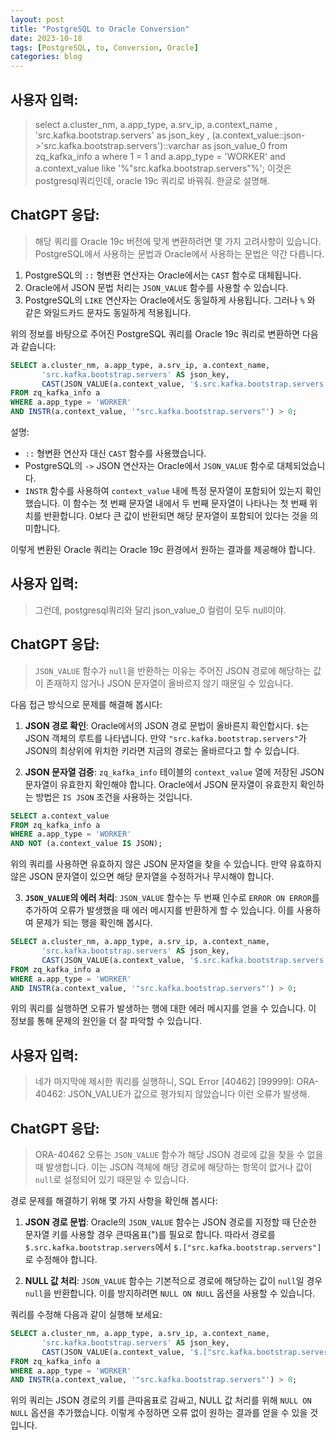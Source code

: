 ```yaml
---
layout: post
title: "PostgreSQL to Oracle Conversion"
date: 2023-10-18
tags: [PostgreSQL, to, Conversion, Oracle]
categories: blog
---
```


## 사용자 입력:
>    select a.cluster_nm, a.app_type, a.srv_ip, a.context_name
       , 'src.kafka.bootstrap.servers' as json_key
       , (a.context_value::json->'src.kafka.bootstrap.servers')::varchar as json_value_0
    from zq_kafka_info a
   where 1 = 1
     and a.app_type = 'WORKER'
     and a.context_value like '%"src.kafka.bootstrap.servers"%'; 이것은 postgresql쿼리인데,  oracle 19c 쿼리로 바꿔줘. 한글로 설명해.

## ChatGPT 응답:
> 해당 쿼리를 Oracle 19c 버전에 맞게 변환하려면 몇 가지 고려사항이 있습니다. PostgreSQL에서 사용하는 문법과 Oracle에서 사용하는 문법은 약간 다릅니다. 

1. PostgreSQL의 `::` 형변환 연산자는 Oracle에서는 `CAST` 함수로 대체됩니다.
2. Oracle에서 JSON 문법 처리는 `JSON_VALUE` 함수를 사용할 수 있습니다.
3. PostgreSQL의 `LIKE` 연산자는 Oracle에서도 동일하게 사용됩니다. 그러나 `%` 와 같은 와일드카드 문자도 동일하게 적용됩니다.

위의 정보를 바탕으로 주어진 PostgreSQL 쿼리를 Oracle 19c 쿼리로 변환하면 다음과 같습니다:

```sql
SELECT a.cluster_nm, a.app_type, a.srv_ip, a.context_name,
       'src.kafka.bootstrap.servers' AS json_key,
       CAST(JSON_VALUE(a.context_value, '$.src.kafka.bootstrap.servers') AS VARCHAR2(4000)) AS json_value_0
FROM zq_kafka_info a
WHERE a.app_type = 'WORKER'
AND INSTR(a.context_value, '"src.kafka.bootstrap.servers"') > 0;
```

설명:
- `::` 형변환 연산자 대신 `CAST` 함수를 사용했습니다.
- PostgreSQL의 `->` JSON 연산자는 Oracle에서 `JSON_VALUE` 함수로 대체되었습니다.
- `INSTR` 함수를 사용하여 `context_value` 내에 특정 문자열이 포함되어 있는지 확인했습니다. 이 함수는 첫 번째 문자열 내에서 두 번째 문자열이 나타나는 첫 번째 위치를 반환합니다. 0보다 큰 값이 반환되면 해당 문자열이 포함되어 있다는 것을 의미합니다.

이렇게 변환된 Oracle 쿼리는 Oracle 19c 환경에서 원하는 결과를 제공해야 합니다.

## 사용자 입력:
> 그런데,  postgresql쿼리와 달리 json_value_0 컬럼이 모두 null이야.

## ChatGPT 응답:
> `JSON_VALUE` 함수가 `null`을 반환하는 이유는 주어진 JSON 경로에 해당하는 값이 존재하지 않거나 JSON 문자열이 올바르지 않기 때문일 수 있습니다.

다음 접근 방식으로 문제를 해결해 봅시다:

1. **JSON 경로 확인**: Oracle에서의 JSON 경로 문법이 올바른지 확인합시다. `$`는 JSON 객체의 루트를 나타냅니다. 만약 `"src.kafka.bootstrap.servers"`가 JSON의 최상위에 위치한 키라면 지금의 경로는 올바르다고 할 수 있습니다.

2. **JSON 문자열 검증**: `zq_kafka_info` 테이블의 `context_value` 열에 저장된 JSON 문자열이 유효한지 확인해야 합니다. Oracle에서 JSON 문자열이 유효한지 확인하는 방법은 `IS JSON` 조건을 사용하는 것입니다.

```sql
SELECT a.context_value
FROM zq_kafka_info a
WHERE a.app_type = 'WORKER'
AND NOT (a.context_value IS JSON);
```

위의 쿼리를 사용하면 유효하지 않은 JSON 문자열을 찾을 수 있습니다. 만약 유효하지 않은 JSON 문자열이 있으면 해당 문자열을 수정하거나 무시해야 합니다.

3. **`JSON_VALUE`의 에러 처리**: `JSON_VALUE` 함수는 두 번째 인수로 `ERROR ON ERROR`를 추가하여 오류가 발생했을 때 에러 메시지를 반환하게 할 수 있습니다. 이를 사용하여 문제가 되는 행을 확인해 봅시다.

```sql
SELECT a.cluster_nm, a.app_type, a.srv_ip, a.context_name,
       'src.kafka.bootstrap.servers' AS json_key,
       CAST(JSON_VALUE(a.context_value, '$.src.kafka.bootstrap.servers' ERROR ON ERROR) AS VARCHAR2(4000)) AS json_value_0
FROM zq_kafka_info a
WHERE a.app_type = 'WORKER'
AND INSTR(a.context_value, '"src.kafka.bootstrap.servers"') > 0;
```

위의 쿼리를 실행하면 오류가 발생하는 행에 대한 에러 메시지를 얻을 수 있습니다. 이 정보를 통해 문제의 원인을 더 잘 파악할 수 있습니다.

## 사용자 입력:
> 네가 마지막에 제시한 쿼리를 실행하니, SQL Error [40462] [99999]: ORA-40462: JSON_VALUE가 값으로 평가되지 않았습니다 이런 오류가 발생해.

## ChatGPT 응답:
> ORA-40462 오류는 `JSON_VALUE` 함수가 해당 JSON 경로에 값을 찾을 수 없을 때 발생합니다. 이는 JSON 객체에 해당 경로에 해당하는 항목이 없거나 값이 `null`로 설정되어 있기 때문일 수 있습니다.

경로 문제를 해결하기 위해 몇 가지 사항을 확인해 봅시다:

1. **JSON 경로 문법**: Oracle의 `JSON_VALUE` 함수는 JSON 경로를 지정할 때 단순한 문자열 키를 사용할 경우 큰따옴표(")를 필요로 합니다. 따라서 경로를 `$.src.kafka.bootstrap.servers`에서 `$.["src.kafka.bootstrap.servers"]`로 수정해야 합니다.

2. **NULL 값 처리**: `JSON_VALUE` 함수는 기본적으로 경로에 해당하는 값이 `null`일 경우 `null`을 반환합니다. 이를 방지하려면 `NULL ON NULL` 옵션을 사용할 수 있습니다.

쿼리를 수정해 다음과 같이 실행해 보세요:

```sql
SELECT a.cluster_nm, a.app_type, a.srv_ip, a.context_name,
       'src.kafka.bootstrap.servers' AS json_key,
       CAST(JSON_VALUE(a.context_value, '$.["src.kafka.bootstrap.servers"]' NULL ON NULL ERROR ON ERROR) AS VARCHAR2(4000)) AS json_value_0
FROM zq_kafka_info a
WHERE a.app_type = 'WORKER'
AND INSTR(a.context_value, '"src.kafka.bootstrap.servers"') > 0;
```

위의 쿼리는 JSON 경로의 키를 큰따옴표로 감싸고, NULL 값 처리를 위해 `NULL ON NULL` 옵션을 추가했습니다. 이렇게 수정하면 오류 없이 원하는 결과를 얻을 수 있을 것입니다.

